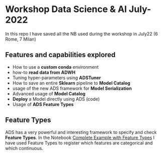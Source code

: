 # Workshop Data Science & AI July-2022

In this repo I have saved all the NB used during the workshop in July22 (6 Rome, 7 Milan)

## Features and capabilities explored

* How to use a **custom conda** environment
* how-to **read data from ADWH**
* Tuning hyper-parameters using **ADSTuner**
* How to save an entire **Sklearn** pipeline to **Model Catalog**
* usage of the new ADS framework for **Model Serialization**
* Advanced usage of **Model Catalog**
* **Deploy** a Model directly using ADS (code)
* Usage of **ADS Feature Types**

## Feature Types

ADS has a very powerful and interesting framework to specify and check **Feature Types**.
In the Notebook [Complete Example with Feature Types](https://github.com/luigisaetta/workshop-july-2022/blob/main/complete_example_model_creation_deployment_feature_types.ipynb) I have used Feature Types to register which features are categorical and which continuous.



